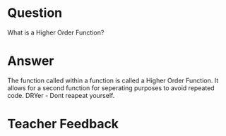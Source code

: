 # Question

What is a Higher Order Function?

# Answer

The function called within a function is called a Higher Order Function. It allows for a second function for seperating purposes to avoid repeated code. DRYer - Dont reapeat yourself.

# Teacher Feedback
